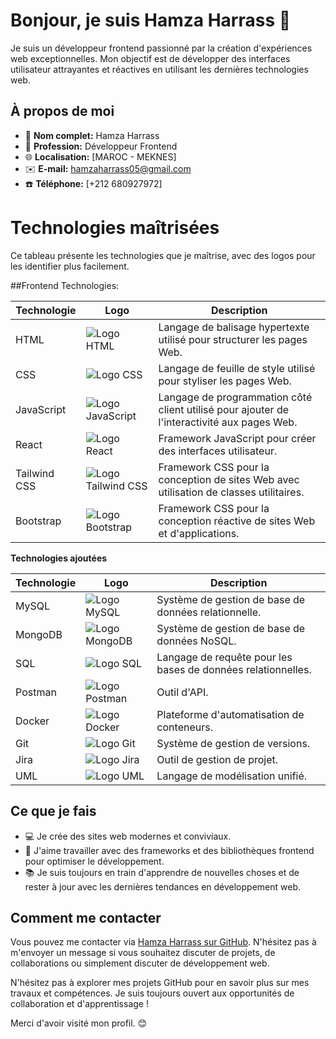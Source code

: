# Bonjour, je suis Hamza Harrass 👋

Je suis un développeur frontend passionné par la création d'expériences web exceptionnelles. Mon objectif est de développer des interfaces utilisateur attrayantes et réactives en utilisant les dernières technologies web.

## À propos de moi

- 🌟 **Nom complet:** Hamza Harrass
- 💼 **Profession:** Développeur Frontend
- 🌐 **Localisation:** [MAROC - MEKNES]
- ✉️ **E-mail:** [hamzaharrass05@gmail.com](mailto:hamzaharrass05@gmail.com)
- ☎️ **Téléphone:** [+212 680927972]

# Technologies maîtrisées

Ce tableau présente les technologies que je maîtrise, avec des logos pour les identifier plus facilement.

##Frontend Technologies:

| Technologie | Logo | Description |
|---|---|---|
| HTML | ![Logo HTML]([https://cdn4.iconfinder.com/data/icons/logos-and-brands/512/167_Html5_logo_logos-50.png](https://raw.githubusercontent.com/danielcranney/readme-generator/main/public/icons/skills/html5-colored.svg)) | Langage de balisage hypertexte utilisé pour structurer les pages Web. |
| CSS | ![Logo CSS]([https://cdn1.iconfinder.com/data/icons/logotypes/32/badge-css-3-50.png](https://raw.githubusercontent.com/danielcranney/readme-generator/main/public/icons/skills/css3-colored.svg)) | Langage de feuille de style utilisé pour styliser les pages Web. |
| JavaScript | ![Logo JavaScript]([https://cdn4.iconfinder.com/data/icons/logos-and-brands/512/187_Js_logo_logos-50.png](https://raw.githubusercontent.com/danielcranney/readme-generator/main/public/icons/skills/javascript-colored.svg)) | Langage de programmation côté client utilisé pour ajouter de l'interactivité aux pages Web. |
| React | ![Logo React](https://cdn4.iconfinder.com/data/icons/logos-3/600/React.js_logo-50.png) | Framework JavaScript pour créer des interfaces utilisateur. |
| Tailwind CSS | ![Logo Tailwind CSS](https://tailwindcss.com/_next/static/images/twitter-8dd32de9e8af15048c343d38ee2ff23d.png) | Framework CSS pour la conception de sites Web avec utilisation de classes utilitaires. |
| Bootstrap | ![Logo Bootstrap](https://getbootstrap.com/docs/5.0/assets/brand/bootstrap-social-logo.png) | Framework CSS pour la conception réactive de sites Web et d'applications.


**Technologies ajoutées**

| Technologie | Logo | Description |
|---|---|---|
| MySQL | ![Logo MySQL](https://cdn4.iconfinder.com/data/icons/logos-3/181/MySQL-50.png) | Système de gestion de base de données relationnelle. |
| MongoDB | ![Logo MongoDB](https://cdn4.iconfinder.com/data/icons/logos-3/512/mongodb-2-50.png) | Système de gestion de base de données NoSQL. |
| SQL | ![Logo SQL](https://cdn1.iconfinder.com/data/icons/big-data-34/64/SQL-database-format-file-web-50.png) | Langage de requête pour les bases de données relationnelles. |
| Postman | ![Logo Postman](https://cdn4.iconfinder.com/data/icons/logos-brands-5/24/postman-50.png) | Outil d'API. |
| Docker | ![Logo Docker](https://cdn4.iconfinder.com/data/icons/logos-and-brands/512/97_Docker_logo_logos-50.png) | Plateforme d'automatisation de conteneurs. |
| Git | ![Logo Git](https://cdn3.iconfinder.com/data/icons/social-media-2169/24/social_media_social_media_logo_git-50.png) | Système de gestion de versions. |
| Jira | ![Logo Jira](https://cdn4.iconfinder.com/data/icons/logos-and-brands/512/184_Jira_logo_logos-50.png) | Outil de gestion de projet. |
| UML | ![Logo UML](https://cdn4.iconfinder.com/data/icons/enterprise-architecture-artifacts/512/Use-Case-50.png) | Langage de modélisation unifié. |




## Ce que je fais

- 💻 Je crée des sites web modernes et conviviaux.
- 🚀 J'aime travailler avec des frameworks et des bibliothèques frontend pour optimiser le développement.
- 📚 Je suis toujours en train d'apprendre de nouvelles choses et de rester à jour avec les dernières tendances en développement web.

## Comment me contacter

Vous pouvez me contacter via [Hamza Harrass sur GitHub](https://github.com/HamzaHarrass). N'hésitez pas à m'envoyer un message si vous souhaitez discuter de projets, de collaborations ou simplement discuter de développement web.

N'hésitez pas à explorer mes projets GitHub pour en savoir plus sur mes travaux et compétences. Je suis toujours ouvert aux opportunités de collaboration et d'apprentissage !

Merci d'avoir visité mon profil. 😊
